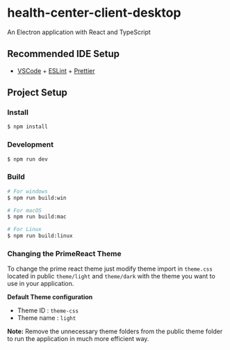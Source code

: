 # health-center-client-desktop

An Electron application with React and TypeScript

## Recommended IDE Setup

- [VSCode](https://code.visualstudio.com/) + [ESLint](https://marketplace.visualstudio.com/items?itemName=dbaeumer.vscode-eslint) + [Prettier](https://marketplace.visualstudio.com/items?itemName=esbenp.prettier-vscode)

## Project Setup

### Install

```bash
$ npm install
```

### Development

```bash
$ npm run dev
```

### Build

```bash
# For windows
$ npm run build:win

# For macOS
$ npm run build:mac

# For Linux
$ npm run build:linux
```

### Changing the PrimeReact Theme

To change the prime react theme just modify theme import in `theme.css` located in public `theme/light` and `theme/dark` with the theme you want to use in your application.

**Default Theme configuration**

- Theme ID : `theme-css`
- Theme name : `light`

**Note:** Remove the unnecessary theme folders from the public theme folder to run the application in much more efficient way.
